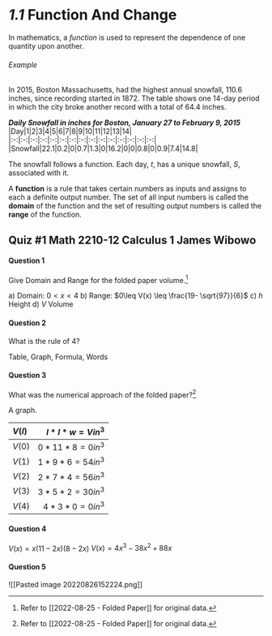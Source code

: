 # *1.1* Function And Change
In mathematics, a *function* is used to represent the dependence of one quantity upon another.

###### Example
In 2015, Boston Massachusetts, had the highest annual snowfall, 110.6 inches, since recording started in 1872. The table shows one 14-day period in which the city broke another record with a total of 64.4 inches.

___Daily Snowfall in inches for Boston, January 27 to February 9, 2015___
|Day|1|2|3|4|5|6|7|8|9|10|11|12|13|14|
|:-:|:-:|:-:|:-:|:-:|:-:|:-:|:-:|:-:|:-:|:-:|:-:|:-:|:-:|:-:|
|Snowfall|22.1|0.2|0|0.7|1.3|0|16.2|0|0|0.8|0|0.9|7.4|14.8|

The snowfall follows a function. Each day, $t$, has a unique snowfall, $S$, associated with it.

A __function__ is a rule that takes certain numbers as inputs and assigns to each a definite output number. The set of all input numbers is called the __domain__ of the function and the set of resulting output numbers is called the __range__ of the function.



## Quiz #1    Math 2210-12    Calculus 1    __James Wibowo__

#### Question 1
Give Domain and Range for the folded paper volume.[^1]

a) Domain: $0< x< 4$
b) Range: $0\leq V(x) \leq \frac{19- \sqrt{97}}{6}$
c) $h$ Height
d) $V$ Volume

#### Question 2
What is the rule of 4?

Table, Graph, Formula, Words

#### Question 3
What was the numerical approach of the folded paper?[^1]

A graph.

|$V(l)$|$l*l*w=Vin^3$|
|:-|-:|
|$V(0)$|$0*11*8=0in^3$|
|$V(1)$|$1*9*6=54in^3$|
|$V(2)$|$2*7*4=56in^3$|
|$V(3)$|$3*5*2=30in^3$|
|$V(4)$|$4*3*0=0in^3$|

#### Question 4
$V(x)=x(11-2x)(8-2x)$
$V(x)=4x^3-38x^2+88x$

#### Question 5
![[Pasted image 20220826152224.png]]






[^1]: Refer to [[2022-08-25 - Folded Paper]] for original data.